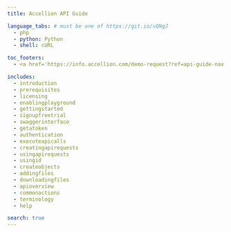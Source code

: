 ```yaml
---
title: Accellion API Guide

language_tabs: # must be one of https://git.io/vQNgJ
  - php
  - python: Python
  - shell: cURL

toc_footers:
  - <a href='https://info.accellion.com/demo-request?ref=api-guide-nav'>GET A DEMO</a>

includes:
  - introduction
  - prerequisites
  - licensing
  - enablingplayground
  - gettingstarted
  - signupfreetrial
  - swaggerinterface
  - getatoken
  - authentication
  - executeapicalls
  - creatingapirequests
  - usingapirequests
  - usingid
  - createobjects
  - addingfiles
  - downloadingfiles
  - apioverview
  - commonactions
  - terminology
  - help

search: true
---
```

